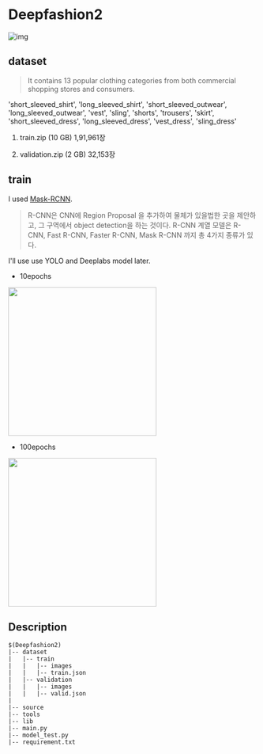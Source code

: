 Deepfashion2
============

![img](https://ifh.cc/g/Z2EPsx.jpg)

dataset
-------

> It contains 13 popular clothing categories from both commercial shopping stores and consumers.

'short_sleeved_shirt', 'long_sleeved_shirt', 'short_sleeved_outwear', 'long_sleeved_outwear', 'vest', 'sling', 'shorts', 'trousers', 'skirt', 'short_sleeved_dress', 'long_sleeved_dress', 'vest_dress', 'sling_dress'

1.	train.zip (10 GB) 1,91,961장

2.	validation.zip (2 GB) 32,153장

train
-----

I used [Mask-RCNN]('https://arxiv.org/abs/1703.06870').

> R-CNN은 CNN에 Region Proposal 을 추가하여 물체가 있을법한 곳을 제안하고, 그 구역에서 object detection을 하는 것이다. R-CNN 계열 모델은 R-CNN, Fast R-CNN, Faster R-CNN, Mask R-CNN 까지 총 4가지 종류가 있다.

I'll use use YOLO and Deeplabs model later.

-	10epochs 
<img src="https://ifh.cc/g/ERv8iO.jpg" width="300" height="300">

-	100epochs 
<img src="https://ifh.cc/g/afN103.jpg" width="300" height="300">

Description
-----------

```
$(Deepfashion2)
|-- dataset
|   |-- train
|   |   |-- images
|   |   |-- train.json
|   |-- validation
|   |   |-- images
|   |   |-- valid.json
|
|-- source
|-- tools
|-- lib
|-- main.py
|-- model_test.py
|-- requirement.txt
```
